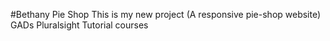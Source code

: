 #Bethany Pie Shop
This is my new project (A responsive pie-shop website)
GADs Pluralsight Tutorial courses

